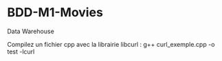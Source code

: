 # BDD-M1-Movies
Data Warehouse

Compilez un fichier cpp avec la librairie libcurl : g++ curl_exemple.cpp -o test -lcurl